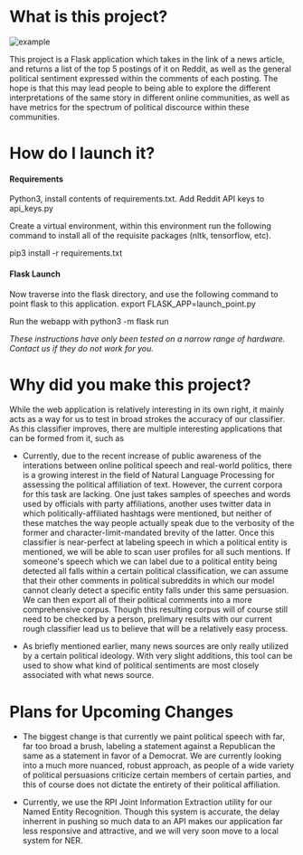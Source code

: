 # What is this project?

![example](https://i.imgur.com/ivhpNPF.gif)

This project is a Flask application which takes in the link of a news article, and returns a list of the top 5 postings of it on Reddit, as well as the general political sentiment expressed within the comments of each posting. The hope is that this may lead people to being able to explore the different interpretations of the same story in different online communities, as well as have metrics for the spectrum of political discource within these communities.

# How do I launch it?


#### Requirements
Python3, install contents of requirements.txt. Add Reddit API keys to api_keys.py

Create a virtual environment, within this environment run the following command to install all of the requisite packages (nltk, tensorflow, etc).

  pip3 install -r requirements.txt

#### Flask Launch

Now traverse into the flask directory, and use the following command to point flask to this application.
  export FLASK_APP=launch_point.py
 
Run the webapp with 
  python3 -m flask run

*These instructions have only been tested on a narrow range of hardware. Contact us if they do not work for you.*

# Why did you make this project?

While the web application is relatively interesting in its own right, it mainly acts as a way for us to test in broad strokes the accuracy of our classifier. As this classifier improves, there are multiple interesting applications that can be formed from it, such as

* Currently, due to the recent increase of public awareness of the interations between online political speech and real-world politics, there is a growing interest in the field of Natural Language Processing for assessing the political affiliation of text. However, the current corpora for this task are lacking. One just takes samples of speeches and words used by officials with party affiliations, another uses twitter data in which politically-affiliated hashtags were mentioned, but neither of these matches the way people actually speak due to the verbosity of the former and character-limit-mandated brevity of the latter. Once this classifier is near-perfect at labeling speech in which a political entity is mentioned, we will be able to scan user profiles for all such mentions. If someone's speech which we can label due to a political entity being detected all falls within a certain political classification, we can assume that their other comments in political subreddits in which our model cannot clearly detect a specific entity falls under this same persuasion. We can then export all of their political comments into a more comprehensive corpus. Though this resulting corpus will of course still need to be checked by a person, prelimary results with our current rough classifier lead us to believe that will be a relatively easy process.

* As briefly mentioned earlier, many news sources are only really utilized by a certain political ideology. With very slight additions, this tool can be used to show what kind of political sentiments are most closely associated with what news source. 

# Plans for Upcoming Changes
* The biggest change is that currently we paint political speech with far, far too broad a brush, labeling a statement against a Republican the same as a statement in favor of a Democrat. We are currently looking into a much more nuanced, robust approach, as people of a wide variety of political persuasions criticize certain members of certain parties, and this of course does not dictate the entirety of their political affiliation. 

* Currently, we use the RPI Joint Information Extraction utility for our Named Entity Recognition. Though this system is accurate, the delay inherrent in pushing so much data to an API makes our application far less responsive and attractive, and we will very soon move to a local system for NER. 
